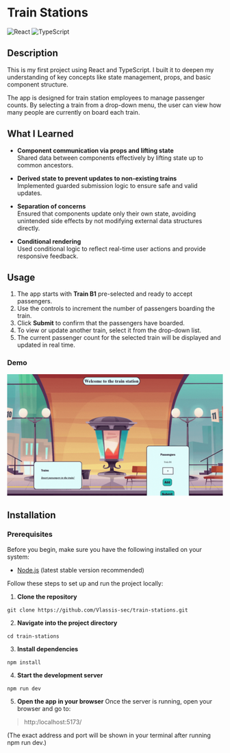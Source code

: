 # Train Stations

![React](https://img.shields.io/badge/React-20232A?style=for-the-badge&logo=react&logoColor=61DAFB)
![TypeScript](https://img.shields.io/badge/TypeScript-007ACC?style=for-the-badge&logo=typescript&logoColor=white)

## Description

This is my first project using React and TypeScript. I built it to deepen my understanding of key concepts like state management, props, and basic component structure.

The app is designed for train station employees to manage passenger counts. By selecting a train from a drop-down menu, the user can view how many people are currently on board each train.

## What I Learned

- **Component communication via props and lifting state**  
  Shared data between components effectively by lifting state up to common ancestors.

- **Derived state to prevent updates to non-existing trains**  
  Implemented guarded submission logic to ensure safe and valid updates.

- **Separation of concerns**  
  Ensured that components update only their own state, avoiding unintended side effects by not modifying external data structures directly.

- **Conditional rendering**  
  Used conditional logic to reflect real-time user actions and provide responsive feedback.

## Usage

1. The app starts with **Train B1** pre-selected and ready to accept passengers.
2. Use the controls to increment the number of passengers boarding the train.
3. Click **Submit** to confirm that the passengers have boarded.
4. To view or update another train, select it from the drop-down list.
5. The current passenger count for the selected train will be displayed and updated in real time.

### Demo

![Train stations app demo](/screenshots/train-stations-demo.gif)

## Installation

### Prerequisites

Before you begin, make sure you have the following installed on your system:

- [Node.js](https://nodejs.org/) (latest stable version recommended)

Follow these steps to set up and run the project locally:

1. **Clone the repository**

```
git clone https://github.com/Vlassis-sec/train-stations.git

```

2. **Navigate into the project directory**

```
cd train-stations
```

3. **Install dependencies**

```
npm install
```

4. **Start the development server**

```
npm run dev
```

5. **Open the app in your browser**
   Once the server is running, open your browser and go to:

> http:/localhost:5173/

(The exact address and port will be shown in your terminal after running npm run dev.)

